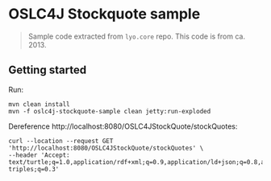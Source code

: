 # OSLC4J Stockquote sample

> Sample code extracted from `lyo.core` repo. This code is from ca. 2013.

## Getting started

Run:

```
mvn clean install
mvn -f oslc4j-stockquote-sample clean jetty:run-exploded
```

Dereference http://localhost:8080/OSLC4JStockQuote/stockQuotes:

```
curl --location --request GET 'http://localhost:8080/OSLC4JStockQuote/stockQuotes' \
--header 'Accept: text/turtle;q=1.0,application/rdf+xml;q=0.9,application/ld+json;q=0.8,application/n-triples;q=0.3'
```
